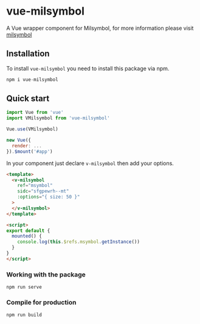 # vue-milsymbol

A Vue wrapper component for Milsymbol, for more information please visit [milsymbol](https://github.com/spatialillusions/milsymbol)

## Installation

To install `vue-milsymbol` you need to install this package via npm.

```js
npm i vue-milsymbol
```

## Quick start

```js
import Vue from 'vue'
import VMilsymbol from 'vue-milsymbol'

Vue.use(VMilsymbol)

new Vue({
  render: ...
}).$mount('#app')
```

In your component just declare `v-milsymbol` then add your options.

```html
<template>
  <v-milsymbol
    ref="msymbol"
    sidc="sfgpewrh--mt"
    :options="{ size: 50 }"
  >
  </v-milsymbol>
</template>

<script>
export default {
  mounted() {
    console.log(this.$refs.msymbol.getInstance())
  }
}
</script>
```

### Working with the package
```
npm run serve
```

### Compile for production
```
npm run build
```